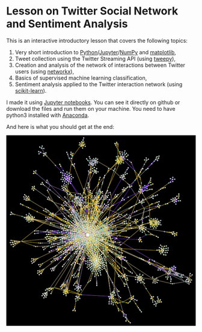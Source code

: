 # Lesson on Twitter Social Network and Sentiment Analysis

This is an interactive introductory lesson that covers the following topics:

1. Very short introduction to [Python](https://www.python.org/)/[Jupyter](http://jupyter.org/)/[NumPy](http://www.numpy.org/) and [matplotlib](https://matplotlib.org/),
2. Tweet collection using the Twitter Streaming API (using [tweepy](http://www.tweepy.org/)),
3. Creation and analysis of the network of interactions between Twitter users (using [networkx](https://networkx.github.io/)),
4. Basics of supervised machine learning classification,
5. Sentiment analysis applied to the Twitter interaction network (using [scikit-learn](http://scikit-learn.org/)).

I made it using [Jupyter notebooks](http://jupyter.org/). You can see it directly on github or download the files and run them on your machine.
You need to have python3 installed with [Anaconda](https://www.continuum.io/downloads).

And here is what you should get at the end:

![Twitter Network](emo_network.png "Twitter Network") 

